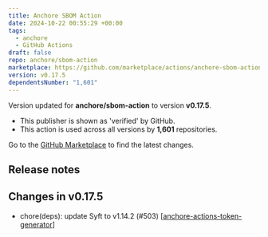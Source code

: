 ```yaml
---
title: Anchore SBOM Action
date: 2024-10-22 00:55:29 +00:00
tags:
  - anchore
  - GitHub Actions
draft: false
repo: anchore/sbom-action
marketplace: https://github.com/marketplace/actions/anchore-sbom-action
version: v0.17.5
dependentsNumber: "1,601"
---
```



Version updated for **anchore/sbom-action** to version **v0.17.5**.
- This publisher is shown as 'verified' by GitHub.
- This action is used across all versions by **1,601** repositories.

Go to the [GitHub Marketplace](https://github.com/marketplace/actions/anchore-sbom-action) to find the latest changes.

## Release notes

## Changes in v0.17.5

- chore(deps): update Syft to v1.14.2 (#503) [[anchore-actions-token-generator](https://github.com/anchore-actions-token-generator)]

